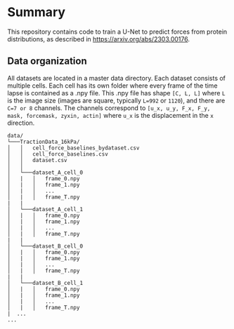 
# Summary

This repository contains code to train a U-Net to predict forces from protein distributions, as described in https://arxiv.org/abs/2303.00176. 


## Data organization

All datasets are located in a master data directory. Each dataset consists of multiple cells. Each cell has its own folder where every frame of the time lapse is contained as a .npy file. This .npy file has shape `[C, L, L]` where `L` is the image size (images are square, typically `L=992` or `1120`), and there are `C=7 or 8` channels. The channels correspond to `[u_x, u_y, F_x, F_y, mask, forcemask, zyxin, actin]` where `u_x` is the displacement in the `x` direction.

```
data/
└───TractionData_16kPa/
│   │   cell_force_baselines_bydataset.csv
│   │   cell_force_baselines.csv
│   │   dataset.csv
│   │
│   └───dataset_A_cell_0
│   |   │   frame_0.npy
│   |   │   frame_1.npy
│   |   │   ...
│   |   │   frame_T.npy 
|   |
│   └───dataset_A_cell_1
│   |   │   frame_0.npy
│   |   │   frame_1.npy
│   |   │   ...
│   |   │   frame_T.npy
|   |
│   └───dataset_B_cell_0
│   |   │   frame_0.npy
│   |   │   frame_1.npy
│   |   │   ...
│   |   │   frame_T.npy 
|   |
│   └───dataset_B_cell_1
│   |   │   frame_0.npy
│   |   │   frame_1.npy
│   |   │   ...
│   |   │   frame_T.npy 
|  ...
...
```

